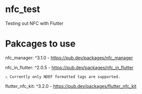 # nfc_test

Testing out NFC with Flutter

# Pakcages to use

nfc_manager: ^3.1.0 - https://pub.dev/packages/nfc_manager
    

nfc_in_flutter: ^2.0.5 - https://pub.dev/packages/nfc_in_flutter

    ⚠️ Currently only NDEF formatted tags are supported.

flutter_nfc_kit: ^3.2.0 - https://pub.dev/packages/flutter_nfc_kit
